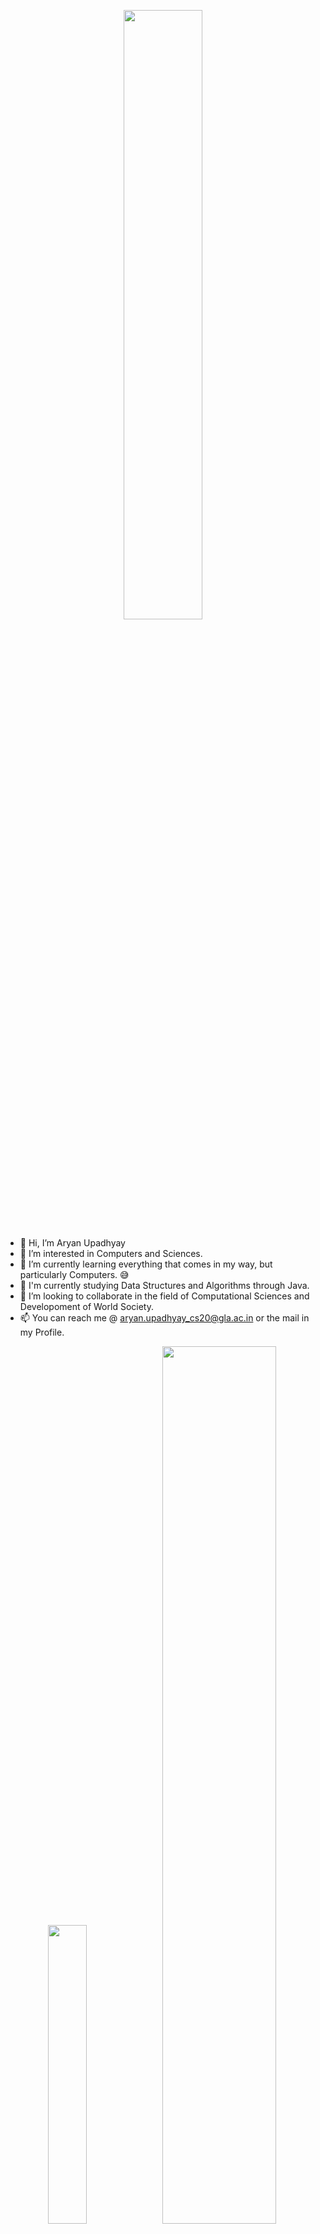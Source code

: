 <p align="center" width="100%">
  <img width="50%" src="https://github-readme-stats.vercel.app/api?username=aryan-upa&show_icons=true&theme=aura">
</p>

- 👋 Hi, I’m Aryan Upadhyay
- 👀 I’m interested in Computers and Sciences.
- 🌱 I’m currently learning everything that comes in my way, but particularly Computers. 😅
- 🏫 I'm currently studying Data Structures and Algorithms through Java.
- 💞️ I’m looking to collaborate in the field of Computational Sciences and Developoment of World Society.
- 📫 You can reach me @ aryan.upadhyay_cs20@gla.ac.in or the mail in my Profile.

<!-- ![Aryan's Top Languages](https://github-readme-stats.vercel.app/api/top-langs/?username=aryan-upa) -->

<p align="center" width="100%">
  <img width="35%" src="https://github-readme-stats.vercel.app/api/top-langs/?username=aryan-upa&theme=aura">
  <img width="60%" src="https://github-readme-streak-stats.herokuapp.com?user=aryan-upa&theme=holi-theme&date_format=M%20j%5B%2C%20Y%5D&sideNums=A177FE&currStreakNum=A177FE&sideLabels=61FEC9&currStreakLabel=61FEC9&background=15141B&ring=61FEC9&fire=DD2727&stroke=DD5ACF&border=E4E2E2">
</p>

